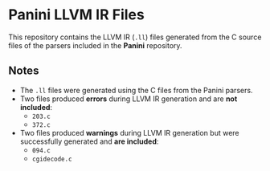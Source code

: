 # Panini LLVM IR Files

This repository contains the LLVM IR (`.ll`) files generated from the C source files of the parsers included in the **Panini** repository.

## Notes
- The `.ll` files were generated using the C files from the Panini parsers.
- Two files produced **errors** during LLVM IR generation and are **not included**:
  - `203.c`
  - `372.c`
- Two files produced **warnings** during LLVM IR generation but were successfully generated and **are included**:
  - `094.c`
  - `cgidecode.c`

